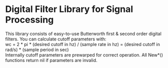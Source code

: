 Digital Filter Library for Signal Processing
===
This library consists of easy-to-use Butterworth first & second order digital filters. You can calculate cutoff parameters with:<br>
wc = 2 * pi * (desired cutoff in hz) / (sample rate in hz) = (desired cutoff in rad/s) * (sample period in sec)<br>
Internally cutoff parameters are prewarped for correct operation. All New*() functions return nil if parameters are invalid. 
